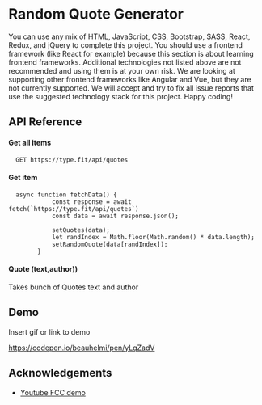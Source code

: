
# Random Quote Generator

You can use any mix of HTML, JavaScript, CSS, Bootstrap, SASS, React, Redux, and jQuery to complete this project. You should use a frontend framework (like React for example) because this section is about learning frontend frameworks. Additional technologies not listed above are not recommended and using them is at your own risk. We are looking at supporting other frontend frameworks like Angular and Vue, but they are not currently supported. We will accept and try to fix all issue reports that use the suggested technology stack for this project. Happy coding!




## API Reference

#### Get all items

```http
  GET https://type.fit/api/quotes
```

#### Get item

```http
  async function fetchData() {
            const response = await fetch(`https://type.fit/api/quotes`)
            const data = await response.json();

            setQuotes(data);
            let randIndex = Math.floor(Math.random() * data.length);
            setRandomQuote(data[randIndex]);
        }
```

#### Quote (text,author))

Takes bunch of Quotes text and author


## Demo

Insert gif or link to demo

https://codepen.io/beauhelmi/pen/yLqZadV
## Acknowledgements

 - [Youtube FCC demo](https://www.youtube.com/watch?v=NyZzRSTZQ2Y)


